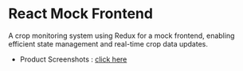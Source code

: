 # React Mock Frontend

A crop monitoring system using Redux for a mock frontend, enabling efficient state management and real-time crop data updates.

- Product Screenshots :  [click here](https://docs.google.com/document/d/1v-fGxfQ7sLAmJVZETs5vXSl7gBoIMA9c0Uc4duim9RI/edit?usp=sharing)


